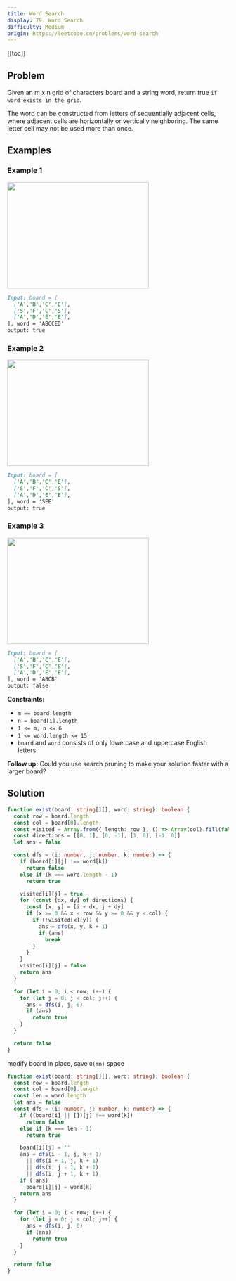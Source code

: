 ```yaml
---
title: Word Search
display: 79. Word Search
difficulty: Medium
origin: https://leetcode.cn/problems/word-search
---
```


[[toc]]

## Problem

Given an m x n grid of characters board and a string word, return true `if word exists in the grid`.

The word can be constructed from letters of sequentially adjacent cells, where adjacent cells are horizontally or vertically neighboring. The same letter cell may not be used more than once.

## Examples

### Example 1

<img alt="" src="https://assets.leetcode.com/uploads/2020/11/04/word2.jpg" style="width: 322px; height: 242px;" />

```md
Input: board = [
  ['A','B','C','E'],
  ['S','F','C','S'],
  ['A','D','E','E'],
], word = 'ABCCED'
output: true
```

### Example 2

<img alt="" src="https://assets.leetcode.com/uploads/2020/11/04/word-1.jpg" style="width: 322px; height: 242px;" />

```md
Input: board = [
  ['A','B','C','E'],
  ['S','F','C','S'],
  ['A','D','E','E'],
], word = 'SEE'
output: true
```

### Example 3

<img alt="" src="https://assets.leetcode.com/uploads/2020/10/15/word3.jpg" style="width: 322px; height: 242px;" />

```md
Input: board = [
  ['A','B','C','E'],
  ['S','F','C','S'],
  ['A','D','E','E'],
], word = 'ABCB'
output: false
```

**Constraints:**

- `m == board.length`
- `n = board[i].length`
- `1 <= m, n <= 6`
- `1 <= word.length <= 15`
- `board` and `word` consists of only lowercase and uppercase English letters.

**Follow up:** Could you use search pruning to make your solution faster with a larger board?

## Solution

```ts
function exist(board: string[][], word: string): boolean {
  const row = board.length
  const col = board[0].length
  const visited = Array.from({ length: row }, () => Array(col).fill(false))
  const directions = [[0, 1], [0, -1], [1, 0], [-1, 0]]
  let ans = false

  const dfs = (i: number, j: number, k: number) => {
    if (board[i][j] !== word[k])
      return false
    else if (k === word.length - 1)
      return true

    visited[i][j] = true
    for (const [dx, dy] of directions) {
      const [x, y] = [i + dx, j + dy]
      if (x >= 0 && x < row && y >= 0 && y < col) {
        if (!visited[x][y]) {
          ans = dfs(x, y, k + 1)
          if (ans)
            break
        }
      }
    }
    visited[i][j] = false
    return ans
  }

  for (let i = 0; i < row; i++) {
    for (let j = 0; j < col; j++) {
      ans = dfs(i, j, 0)
      if (ans)
        return true
    }
  }

  return false
}
```

modify board in place, save `O(mn)` space

```ts
function exist(board: string[][], word: string): boolean {
  const row = board.length
  const col = board[0].length
  const len = word.length
  let ans = false
  const dfs = (i: number, j: number, k: number) => {
    if ((board[i] || [])[j] !== word[k])
      return false
    else if (k === len - 1)
      return true

    board[i][j] = ''
    ans = dfs(i - 1, j, k + 1)
      || dfs(i + 1, j, k + 1)
      || dfs(i, j - 1, k + 1)
      || dfs(i, j + 1, k + 1)
    if (!ans)
      board[i][j] = word[k]
    return ans
  }

  for (let i = 0; i < row; i++) {
    for (let j = 0; j < col; j++) {
      ans = dfs(i, j, 0)
      if (ans)
        return true
    }
  }

  return false
}
```


